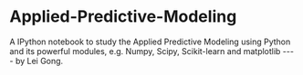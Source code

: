 Applied-Predictive-Modeling
===========================

A IPython notebook to study the Applied Predictive Modeling using Python and its powerful modules, e.g. Numpy, Scipy, Scikit-learn and matplotlib ---- by Lei Gong.
